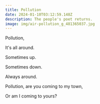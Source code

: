 ```yaml
---
title: Pollution
date: 2024-01-10T03:12:59.148Z
description: The people's poet returns.
image: img/air-pollution_g_481365037.jpg
---
```

Pollution,

It's all around.

Sometimes up.

Sometimes down.

Always around.

Pollution, are you coming to my town,

Or am I coming to yours?